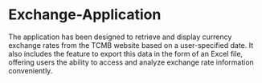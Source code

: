# Exchange-Application
The application has been designed to retrieve and display currency exchange rates from the TCMB website based on a user-specified date. It also includes the feature to export this data in the form of an Excel file, offering users the ability to access and analyze exchange rate information conveniently.
